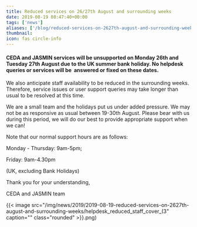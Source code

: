 ```yaml
---
title: Reduced services on 26/27th August and surrounding weeks
date: 2019-08-19 08:47:40+00:00
tags: ['news']
aliases: ['/blog/reduced-services-on-2627th-august-and-surrounding-weeks']
thumbnail: 
icon: fas circle-info
---
```

#### CEDA and JASMIN services will be unsupported on Monday 26th and Tuesday 27th August due to the UK summer bank holiday. No helpdesk queries or services will be  answered or fixed on these dates.


We also anticipate staff availability to be reduced in the surrounding weeks. Therefore, service issues or user support queries may take longer than usual to be resolved at this time. 


We are a small team and the holidays put us under added pressure. We may not be as responsive as usual between 19-30th August. Please bear with us during this period, we will do our best to provide appropriate support when we can! 


Note that our normal support hours are as follows: 


Monday - Thursday: 9am-5pm; 


Friday: 9am-4.30pm 


(UK, excluding Bank Holidays)


Thank you for your understanding,  


CEDA and JASMIN team


{{< image src="/img/news/2019/2019-08-19-reduced-services-on-2627th-august-and-surrounding-weeks/helpdesk_reduced_staff_cover_(3"  caption="" class="rounded" >}}.png)

